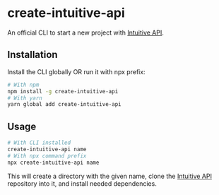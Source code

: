 # create-intuitive-api

An official CLI to start a new project with [Intuitive API](https://github.com/PizzaBossXD/intuitive-api).

## Installation

Install the CLI globally OR run it with npx prefix:

```sh
# With npm
npm install -g create-intuitive-api
# With yarn
yarn global add create-intuitive-api
```

## Usage

```sh
# With CLI installed
create-intuitive-api name
# With npx command prefix
npx create-intuitive-api name
```

This will create a directory with the given name, clone the [Intuitive API](https://github.com/PizzaBossXD/intuitive-api) repository into it, and install needed dependencies.
